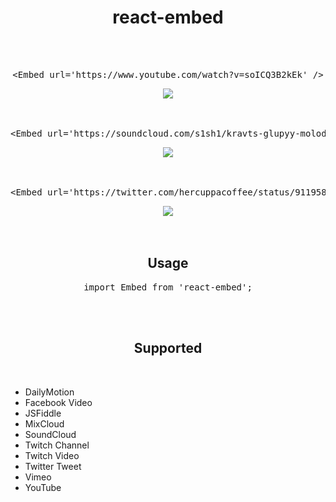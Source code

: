 <div align="center">
  <h1>
    react-embed
  </h1>
</div>

<br />
<br />

<div align="center">
  <pre>&#x3C;Embed url=&#x27;https://www.youtube.com/watch?v=soICQ3B2kEk&#x27; /&#x3E;</pre>
  <img src="https://user-images.githubusercontent.com/9773803/53292118-473ced80-37be-11e9-8cba-1380e111ef33.png">
</div>

<br />
<br />

<div align="center">
  <pre>&#x3C;Embed url=&#x27;https://soundcloud.com/s1sh1/kravts-glupyy-molodoy-na-meli&#x27; /&#x3E;</pre>
  <img src="https://user-images.githubusercontent.com/9773803/53292083-933b6280-37bd-11e9-8762-3a47b0a3bba3.png">
</div>

<br />
<br />

<div align="center">
  <pre>&#x3C;Embed url=&#x27;https://twitter.com/hercuppacoffee/status/911958476678561792&#x27; /&#x3E;</pre>
  <img src="https://user-images.githubusercontent.com/9773803/53292170-e6fa7b80-37be-11e9-87ab-8b16ab696412.png">
</div>


<br />
<br />


<div align="center">
  <h2>
    Usage
  </h2>
  <pre>import Embed from 'react-embed';</pre>
</div>


<br />
<br />


<div align="center">
  <h2>
    Supported
  </h2>
</div>

<br />

- DailyMotion
- Facebook Video
- JSFiddle
- MixCloud
- SoundCloud
- Twitch Channel
- Twitch Video
- Twitter Tweet
- Vimeo
- YouTube
